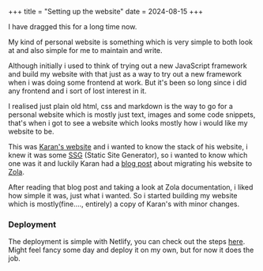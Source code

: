 +++
title = "Setting up the website"
date = 2024-08-15
+++

I have dragged this for a long time now.

My kind of personal website is something which is very simple to both look at 
and also simple for me to maintain and write.

Although initially i used to think of trying out a new JavaScript framework and build my website with
that just as a way to try out a new framework when i was doing some frontend at work. But it's been so long since i did any frontend and i sort of lost interest in it.

I realised just plain old html, css and markdown is the way to go for a personal website which is
mostly just text, images and some code snippets, that's when i got to see a website which looks
mostly how i would like my website to be.

This was [Karan's website](https://mrkaran.dev) and i wanted to know the stack of his website, i knew
it was some [SSG](https://www.cloudflare.com/learning/performance/static-site-generator/) (Static Site Generator), so i wanted to know which one was it and luckily Karan had a [blog post](https://mrkaran.dev/posts/migrating-to-zola/) about migrating his website to [Zola](https://www.getzola.org/).

After reading that blog post and taking a look at Zola documentation, i liked how simple it was,
just what i wanted. So i started building my website which is mostly(fine...., entirely) a copy of Karan's with minor changes.

### Deployment

The deployment is simple with Netlify, you can check out the steps [here](https://www.getzola.org/documentation/deployment/netlify/).
Might feel fancy some day and deploy it on my own, but for now it does the job.